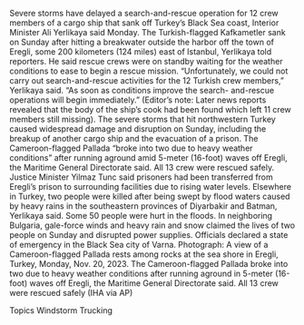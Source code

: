 Severe storms have delayed a search-and-rescue operation for 12 crew members of a cargo ship that sank off Turkey’s Black Sea coast, Interior Minister Ali Yerlikaya said Monday.
The Turkish-flagged Kafkametler sank on Sunday after hitting a breakwater outside the harbor off the town of Eregli, some 200 kilometers (124 miles) east of Istanbul, Yerlikaya told reporters. He said rescue crews were on standby waiting for the weather conditions to ease to begin a rescue mission.
“Unfortunately, we could not carry out search-and-rescue activities for the 12 Turkish crew members,” Yerlikaya said. “As soon as conditions improve the search- and-rescue operations will begin immediately.” (Editor’s note: Later news reports revealed that the body of the ship’s cook had been found which left 11 crew members still missing).
The severe storms that hit northwestern Turkey caused widespread damage and disruption on Sunday, including the breakup of another cargo ship and the evacuation of a prison.
The Cameroon-flagged Pallada “broke into two due to heavy weather conditions” after running aground amid 5-meter (16-foot) waves off Eregli, the Maritime General Directorate said. All 13 crew were rescued safely.
Justice Minister Yilmaz Tunc said prisoners had been transferred from Eregli’s prison to surrounding facilities due to rising water levels.
Elsewhere in Turkey, two people were killed after being swept by flood waters caused by heavy rains in the southeastern provinces of Diyarbakir and Batman, Yerlikaya said. Some 50 people were hurt in the floods.
In neighboring Bulgaria, gale-force winds and heavy rain and snow claimed the lives of two people on Sunday and disrupted power supplies. Officials declared a state of emergency in the Black Sea city of Varna.
Photograph: A view of a Cameroon-flagged Pallada rests among rocks at the sea shore in Eregli, Turkey, Monday, Nov. 20, 2023. The Cameroon-flagged Pallada broke into two due to heavy weather conditions after running aground in 5-meter (16-foot) waves off Eregli, the Maritime General Directorate said. All 13 crew were rescued safely (IHA via AP)

Topics
Windstorm
Trucking
